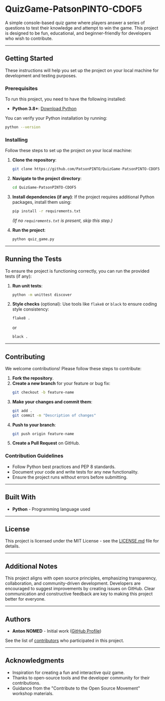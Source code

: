 # QuizGame-PatsonPINTO-CDOF5

A simple console-based quiz game where players answer a series of questions to test their knowledge and attempt to win the game. This project is designed to be fun, educational, and beginner-friendly for developers who wish to contribute.

---

## Getting Started

These instructions will help you set up the project on your local machine for development and testing purposes.

### Prerequisites

To run this project, you need to have the following installed:

- **Python 3.8+**: [Download Python](https://www.python.org/downloads/)

You can verify your Python installation by running:
```bash
python --version
```

### Installing

Follow these steps to set up the project on your local machine:

1. **Clone the repository**:
   ```bash
   git clone https://github.com/PatsonPINTO/QuizGame-PatsonPINTO-CDOF5.git
   ```

2. **Navigate to the project directory**:
   ```bash
   cd QuizGame-PatsonPINTO-CDOF5
   ```

3. **Install dependencies (if any)**:
   If the project requires additional Python packages, install them using:
   ```bash
   pip install -r requirements.txt
   ```

   *(If no `requirements.txt` is present, skip this step.)*

4. **Run the project**:
   ```bash
   python quiz_game.py
   ```

---

## Running the Tests

To ensure the project is functioning correctly, you can run the provided tests (if any):

1. **Run unit tests**:
   ```bash
   python -m unittest discover
   ```

2. **Style checks** (optional):
   Use tools like `flake8` or `black` to ensure coding style consistency:
   ```bash
   flake8 .
   ```
   or
   ```bash
   black .
   ```

---

## Contributing

We welcome contributions! Please follow these steps to contribute:

1. **Fork the repository**.
2. **Create a new branch** for your feature or bug fix:
   ```bash
   git checkout -b feature-name
   ```
3. **Make your changes and commit them**:
   ```bash
   git add .
   git commit -m "Description of changes"
   ```
4. **Push to your branch**:
   ```bash
   git push origin feature-name
   ```
5. **Create a Pull Request** on GitHub.

### Contribution Guidelines
- Follow Python best practices and PEP 8 standards.
- Document your code and write tests for any new functionality.
- Ensure the project runs without errors before submitting.

---

## Built With

- **Python** - Programming language used

---

## License

This project is licensed under the MIT License - see the [LICENSE.md](LICENSE.md) file for details.

---

## Additional Notes

This project aligns with open source principles, emphasizing transparency, collaboration, and community-driven development. Developers are encouraged to suggest improvements by creating issues on GitHub. Clear communication and constructive feedback are key to making this project better for everyone.

---

## Authors

- **Anton NOMED** - Initial work ([GitHub Profile](https://github.com/PatsonPINTO))

See the list of [contributors](https://github.com/PatsonPINTO/QuizGame-PatsonPINTO-CDOF5/graphs/contributors) who participated in this project.

---

## Acknowledgments

- Inspiration for creating a fun and interactive quiz game.
- Thanks to open-source tools and the developer community for their contributions.
- Guidance from the "Contribute to the Open Source Movement" workshop materials.
